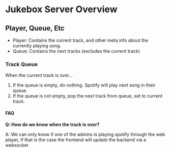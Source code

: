 # Jukebox Server Overview

## Player, Queue, Etc

- Player: Contains the current track, and other meta info about the currently playing song.
- Queue: Contains the next tracks (excludes the current track)

### Track Queue

When the current track is over...

1. If the queue is empty, do nothing. Spotify will play next song in their queue.
2. If the queue is not empty, pop the next track from queue, set to current track.

#### FAQ

**Q: How do we know when the track is over?**

A: We can only know if one of the admins is playing spotify through the web player, if that is the case the frontend will update the backend via a websocket
